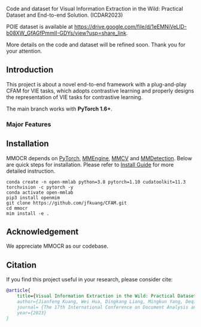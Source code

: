 Code and dataset for Visual Information Extraction in the Wild: Practical Dataset and End-to-end Solution. (ICDAR2023)

POIE dataset is available at https://drive.google.com/file/d/1eEMNiVeLlD-b08XW_GfAGfPmmII-GDYs/view?usp=share_link.

More details on the code and dataset will be refined soon. Thank you for your attention.

## Introduction

This project is about a novel end-to-end framework with a plug-and-play CFAM for VIE tasks, which adopts contrastive learning and properly designs the representation of VIE tasks for contrastive learning.  

The main branch works with **PyTorch 1.6+**.

<!-- <div align="center">
  <img src="https://user-images.githubusercontent.com/24622904/187838618-1fdc61c0-2d46-49f9-8502-976ffdf01f28.png"/>
</div> -->

### Major Features

<!-- - **Comprehensive Pipeline**

  The toolbox supports not only text detection and text recognition, but also their downstream tasks such as key information extraction.

- **Multiple Models**

  The toolbox supports a wide variety of state-of-the-art models for text detection, text recognition and key information extraction.

- **Modular Design**

  The modular design of MMOCR enables users to define their own optimizers, data preprocessors, and model components such as backbones, necks and heads as well as losses. Please refer to [Overview](https://mmocr.readthedocs.io/en/dev-1.x/get_started/overview.html) for how to construct a customized model.

- **Numerous Utilities**

  The toolbox provides a comprehensive set of utilities which can help users assess the performance of models. It includes visualizers which allow visualization of images, ground truths as well as predicted bounding boxes, and a validation tool for evaluating checkpoints during training.  It also includes data converters to demonstrate how to convert your own data to the annotation files which the toolbox supports. -->

## Installation

MMOCR depends on [PyTorch](https://pytorch.org/), [MMEngine](https://github.com/open-mmlab/mmengine), [MMCV](https://github.com/open-mmlab/mmcv) and [MMDetection](https://github.com/open-mmlab/mmdetection).
Below are quick steps for installation.
Please refer to [Install Guide](https://mmocr.readthedocs.io/en/dev-1.x/get_started/install.html) for more detailed instruction.

```shell
conda create -n open-mmlab python=3.8 pytorch=1.10 cudatoolkit=11.3 torchvision -c pytorch -y
conda activate open-mmlab
pip3 install openmim
git clone https://github.com/jfkuang/CFAM.git
cd mmocr
mim install -e .
```


## Acknowledgement

We appreciate MMOCR as our codebase.

## Citation

If you find this project useful in your research, please consider cite:

```bibtex
@article{
    title={Visual Information Extraction in the Wild: Practical Dataset and End-to-end Solution},
    author={Jianfeng Kuang, Wei Hua, Dingkang Liang, Mingkun Yang, Deqiang Jiang, Bo Ren, Yu Zhou, Xiang Bai},
    journal= {The 17th International Conference on Document Analysis and Recognition},
    year={2023}
}
